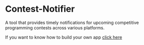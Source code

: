 # Contest-Notifier
A tool that provides timely notifications for upcoming competitive programming contests across various platforms.

If you want to know how to build your own app [click here](extras/how_to_build.md)
